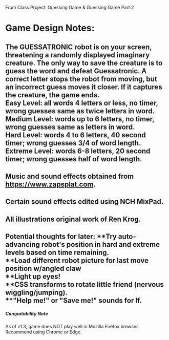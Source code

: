 From Class Project: Guessing Game & Guessing Game Part 2

Game Design Notes:
==================
The GUESSATRONIC robot is on your screen, threatening a randomly displayed imaginary creature. The only way to save the creature is to guess the word and defeat Guessatronic. A correct letter stops the robot from moving, but an incorrect guess moves it closer. If it captures the creature, the game ends.  
Easy Level: all words 4 letters or less, no timer, wrong guesses same as twice letters in word.  
Medium Level: words up to 6 letters, no timer, wrong guesses same as letters in word.  
Hard Level: words 4 to 6 letters, 40 second timer; wrong guesses 3/4 of word length.  
Extreme Level: words 6-8 letters, 20 second timer; wrong guesses half of word length.  
------------------
Music and sound effects obtained from https://www.zapsplat.com.
------------------
Certain sound effects edited using NCH MixPad.
------------------
All illustrations original work of Ren Krog.
------------------
Potential thoughts for later:
**Try auto-advancing robot's position in hard and extreme levels based on time remaining.  
**Load different robot picture for last move position w/angled claw  
**Light up eyes!  
**CSS transforms to rotate little friend (nervous wiggling/jumping).  
**"Help me!" or "Save me!" sounds for lf.
------------------
##### Compatability Note
As of v1.3, game does NOT play well in Mozilla Firefox browser. Recommend using Chrome or Edge.
